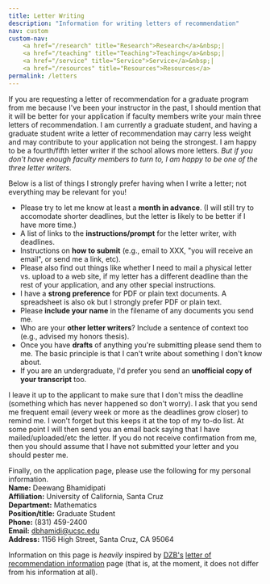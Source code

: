 ```yaml
---
title: Letter Writing
description: "Information for writing letters of recommendation"
nav: custom
custom-nav: 
    <a href="/research" title="Research">Research</a>&nbsp;|
    <a href="/teaching" title="Teaching">Teaching</a>&nbsp;|
    <a href="/service" title="Service">Service</a>&nbsp;|
    <a href="/resources" title="Resources">Resources</a>
permalink: /letters
---
```


If you are requesting a letter of recommendation for a graduate program from me because I've been your instructor in the past, I should mention that it will be better for your application if faculty members write your main three letters of recommendation. I am currently a graduate student, and having a graduate student write a letter of recommendation may carry less weight and may contribute to your application not being the strongest. I am happy to be a fourth/fifth letter writer if the school allows more letters. <em> But if you don't have enough faculty members to turn to, I am happy to be one of the three letter writers.</em><br>

Below is a list of things I strongly prefer having when I write a letter; not everything may be relevant for you!
<ul>
    <li> Please try to let me know at least a <b>month in advance</b>. (I will still try to accomodate shorter deadlines, but the letter is likely to be better if I have more time.) </li>
    <li> A list of links to the <b>instructions/prompt</b> for the letter writer, with deadlines. </li>
    <li> Instructions on <b>how to submit</b> (e.g., email to XXX, "you will receive an email", or send me a link, etc). </li>
    <li> Please also find out things like whether I need to mail a physical letter vs. upload to a web site, if my letter has a different deadline than the rest of your application, and any other special instructions. </li>
    <li> I have a <b>strong preference</b> for PDF or plain text documents. A spreadsheet is also ok but I strongly prefer PDF or plain text. </li>
    <li> Please <b>include your name</b> in the filename of any documents you send me. </li>
    <li> Who are your <b>other letter writers</b>? Include a sentence of context too (e.g., advised my honors thesis). </li>
    <li> Once you have <b>drafts</b> of anything you're submitting please send them to me. The basic principle is that I can't write about something I don't know about. </li>
    <li> If you are an undergraduate, I'd prefer you send an <b>unofficial copy of your transcript</b> too. </li>
</ul>

I leave it up to the applicant to make sure that I don't miss the deadline (something which has never happened so don't worry). I ask that you send me frequent email (every week or more as the deadlines grow closer) to remind me. I won't forget but this keeps it at the top of my to-do list. At some point I will then send you an email back saying that I have mailed/uploaded/etc the letter. If you do not receive confirmation from me, then you should assume that I have not submitted your letter and you should pester me.

Finally, on the application page, please use the following for my personal information.<br>
<b>Name:</b> Deewang Bhamidipati<br>
<b>Affiliation:</b> University of California, Santa Cruz<br>
<b>Department:</b> Mathematics<br>
<b>Position/title:</b> Graduate Student<br>
<b>Phone:</b> (831) 459-2400<br>
<b>Email:</b> dbhamidi@ucsc.edu<br>
<b>Address:</b> 1156 High Street, Santa Cruz, CA 95064<br>

Information on this page is <em>heavily</em> inspired by <a href="https://dmzb.github.io/">DZB's</a> <a href="https://dmzb.github.io/recommendations.html">letter of recommendation information</a> page (that is, at the moment, it does not differ from his information at all).